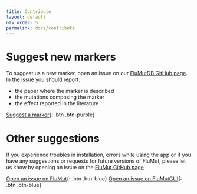 ```yaml
---
title: Contribute
layout: default
nav_order: 5
permalink: docs/contribute
---
```


# Suggest new markers

To suggest us a new marker, open an issue on our [FluMutDB GitHub page](https://github.com/izsvenezie-virology/FluMutDB).
In the issue you should report:
- the paper where the marker is described
- the mutations composing the marker
- the effect reported in the literature

[Suggest a marker](https://github.com/izsvenezie-virology/FluMutDB/issues/new){: .btn .btn-purple}

# Other suggestions

If you experience troubles in installation, errors while using the app or if you have any suggestions or requests for future versions of FluMut, please let us know by opening an issue on the [FluMut GitHub page](https://github.com/izsvenezie-virology/FluMut)

[Open an issue on FluMut](https://github.com/izsvenezie-virology/FluMut/issues/new){: .btn .btn-blue}
[Open an issue on FluMutGUI](https://github.com/izsvenezie-virology/FluMutGUI/issues/new){: .btn .btn-blue}
